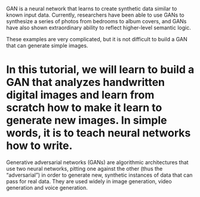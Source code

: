 GAN is a neural network that learns to create synthetic data similar to known input data. Currently, researchers have been able to use GANs to synthesize a series of photos from bedrooms to album covers, and GANs have also shown extraordinary ability to reflect higher-level semantic logic.

These examples are very complicated, but it is not difficult to build a GAN that can generate simple images. 
# In this tutorial, we will learn to build a GAN that analyzes handwritten digital images and learn from scratch how to make it learn to generate new images. In simple words, it is to teach neural networks how to write.

Generative adversarial networks (GANs) are algorithmic architectures that use two neural networks, pitting one against the other (thus the “adversarial”) in order to generate new, synthetic instances of data that can pass for real data. They are used widely in image generation, video generation and voice generation.
